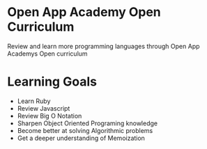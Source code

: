 # Open App Academy Open Curriculum
Review and learn more programming languages through 
Open App Academys Open curriculum

# Learning Goals
* Learn Ruby
* Review Javascript
* Review Big O Notation
* Sharpen Object Oriented Programing knowledge
* Become better at solving Algorithmic problems
* Get a deeper understanding of Memoization